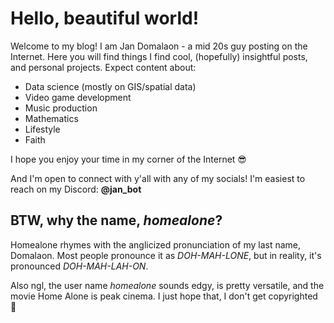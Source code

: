 # Hello, beautiful world!
Welcome to my blog! I am Jan Domalaon - a mid 20s guy posting on the Internet. Here you will find things I find cool, (hopefully) insightful posts, and personal projects. Expect content about:
- Data science (mostly on GIS/spatial data)
- Video game development
- Music production
- Mathematics
- Lifestyle
- Faith

I hope you enjoy your time in my corner of the Internet 😎

And I'm open to connect with y'all with any of my socials! I'm easiest to reach on my Discord: **@jan_bot**

## BTW, why the name, *homealone*?

Homealone rhymes with the anglicized pronunciation of my last name, Domalaon. Most people pronounce it as *DOH-MAH-LONE*, but in reality, it's pronounced *DOH-MAH-LAH-ON*.

Also ngl, the user name *homealone* sounds edgy, is pretty versatile, and the movie Home Alone is peak cinema. I just hope that, I don't get copyrighted 🥲
